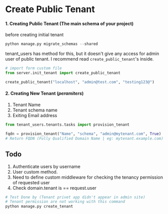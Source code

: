 # Create Public Tenant #
#### 1. Creating Public Tenant (The main schema of your project)
before creating initial tenant
```python
python manage.py migrate_schemas --shared
```

tenant_users has method for this, but it doesn't give any access for admin user of public tenant. I recommend read `create_public_tenant`'s inside.

```python
# import form custom file
from server.init_tenant import create_public_tenant

create_public_tenant("localhost", "admin@test.com", "testing123@")
```

#### 2. Creating New Tenant (***peramiters***)

1. Tenant Name
2. Tenant schema name
3. Exiting Email address 

````python
from tenant_users.tenants.tasks import provision_tenant

fqdn = provision_tenant("Name", "schema", "admin@mytenant.com", True)
# Return FQDN (Fully Qualified Domain Name | eg: mytenant.example.com)
````

## Todo ##

1. Authenticate users by username
2. User custom method.
3. Need to define custom middleware for checking the tenancy permission of requested user
4. Check domain.tenant is == request.user

 ```python 
 # Test Done by (Tenant privet app didn't appear in admin site)
 # Tenant permission are not working with this command 
python manage.py create_tenant
``` 